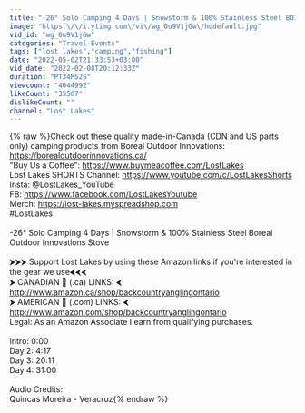 ```yaml
---
title: "-26° Solo Camping 4 Days | Snowstorm & 100% Stainless Steel BOI Stove"
image: "https:\/\/i.ytimg.com\/vi\/wg_0u9V1jGw\/hqdefault.jpg"
vid_id: "wg_0u9V1jGw"
categories: "Travel-Events"
tags: ["lost lakes","camping","fishing"]
date: "2022-05-02T21:33:53+03:00"
vid_date: "2022-02-08T20:12:33Z"
duration: "PT34M52S"
viewcount: "4044992"
likeCount: "35507"
dislikeCount: ""
channel: "Lost Lakes"
---
```

{% raw %}Check out these quality made-in-Canada (CDN and US parts only) camping products from Boreal Outdoor Innovations: <a rel="nofollow" target="blank" href="https://borealoutdoorinnovations.ca/">https://borealoutdoorinnovations.ca/</a><br />&quot;Buy Us a Coffee&quot;: <a rel="nofollow" target="blank" href="https://www.buymeacoffee.com/LostLakes">https://www.buymeacoffee.com/LostLakes</a><br />Lost Lakes SHORTS Channel: <a rel="nofollow" target="blank" href="https://www.youtube.com/c/LostLakesShorts">https://www.youtube.com/c/LostLakesShorts</a><br />Insta: @LostLakes_YouTube<br />FB: <a rel="nofollow" target="blank" href="https://www.facebook.com/LostLakesYoutube">https://www.facebook.com/LostLakesYoutube</a><br />Merch: <a rel="nofollow" target="blank" href="https://lost-lakes.myspreadshop.com">https://lost-lakes.myspreadshop.com</a><br />#LostLakes<br /><br />-26° Solo Camping 4 Days | Snowstorm &amp; 100% Stainless Steel Boreal Outdoor Innovations Stove<br /><br />⮞⮞⮞ Support Lost Lakes by using these Amazon links if you're interested in the gear we use⮜⮜⮜<br />⮞  CANADIAN 🍁 (.ca) LINKS:  ⮜<br /><a rel="nofollow" target="blank" href="http://www.amazon.ca/shop/backcountryanglingontario">http://www.amazon.ca/shop/backcountryanglingontario</a>  <br />⮞  AMERICAN 🦅 (.com) LINKS:  ⮜<br /><a rel="nofollow" target="blank" href="http://www.amazon.com/shop/backcountryanglingontario">http://www.amazon.com/shop/backcountryanglingontario</a><br />Legal: As an Amazon Associate I earn from qualifying purchases.<br /><br />Intro: 0:00<br />Day 2: 4:17<br />Day 3: 20:11<br />Day 4: 31:00<br /><br />Audio Credits:<br />Quincas Moreira - Veracruz{% endraw %}
